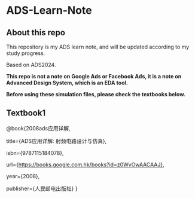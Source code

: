 # ADS-Learn-Note
## About this repo
This repository is my ADS learn note, and will be updated according to my study progress.

Based on ADS2024.

**This repo is not a note on Google Ads or Facebook Ads, it is a note on Advanced Design System, which is an EDA tool.**

**Before using these simulation files, please check the textbooks below.**
## Textbook1
@book{2008ads应用详解,

  title={ADS应用详解: 射频电路设计与仿真},
  
  isbn={9787115184078},
  
  url={https://books.google.com.hk/books?id=z0WvOwAACAAJ},
  
  year={2008},
  
  publisher={人民邮电出版社}
}
